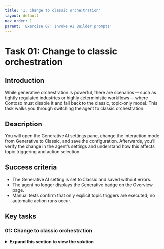 ```yaml
---
title: '1. Change to classic orchestration'
layout: default
nav_order: 1
parent: 'Exercise 07: Invoke AI Builder prompts'
---
```



# Task 01: Change to classic orchestration

## Introduction

While generative orchestration is powerful, there are scenarios — such as tightly regulated industries or highly deterministic workflows — where Contoso must disable it and fall back to the classic, topic‑only model. This task walks you through switching the agent to classic orchestration.

## Description

You will open the Generative AI settings pane, change the interaction mode from Generative to Classic, and save the configuration. Afterwards, you’ll verify the change in the agent’s settings and understand how this affects topic triggering and action selection.

## Success criteria

 - The Generative AI setting is set to Classic and saved without errors.
 - The agent no longer displays the Generative badge on the Overview page.
 - Manual tests confirm that only explicit topic triggers are executed; no automatic action runs occur.


## Key tasks

### 01: Change to classic orchestration

<details markdown="block"> 
  <summary><strong>Expand this section to view the solution</strong></summary> 

1. Select **Settings** near the upper-right corner of the page.

	![3f5fs0ge.jpg](../../media/3f5fs0ge.jpg)

1. Select **Generative AI** on the left settings menu.

1. Under **Use generative AI orchestration for agent's responses?**, select **No**, then select **Save** at the bottom of the page.

	![sqklu5pn.jpg](../../media/sqklu5pn.jpg)

1. Once successfully saved, select the **X** in the upper-right corner of the **Settings** page.

</details>